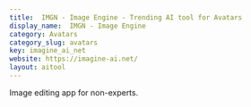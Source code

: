 ```yaml
---
title:  IMGN - Image Engine - Trending AI tool for Avatars
display_name:  IMGN - Image Engine
category: Avatars
category_slug: avatars
key: imagine_ai_net
website: https://imagine-ai.net/
layout: aitool
---
```


Image editing app for non-experts.
